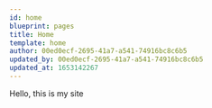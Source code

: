```yaml
---
id: home
blueprint: pages
title: Home
template: home
author: 00ed0ecf-2695-41a7-a541-74916bc8c6b5
updated_by: 00ed0ecf-2695-41a7-a541-74916bc8c6b5
updated_at: 1653142267
---
```

Hello, this is my site